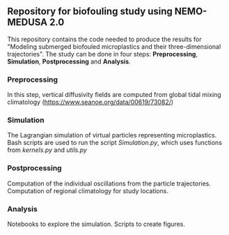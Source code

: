 ## Repository for biofouling study using NEMO-MEDUSA 2.0
This repository contains the code needed to produce the results for "Modeling submerged biofouled microplastics and their three-dimensional trajectories".
The study can be done in four steps: **Preprocessing**, **Simulation**, **Postprocessing** and **Analysis**.

### Preprocessing
In this step, vertical diffusivity fields are computed from global tidal mixing climatology (https://www.seanoe.org/data/00619/73082/)

### Simulation
The Lagrangian simulation of virtual particles representing microplastics. Bash scripts are used to run the script *Simulation.py*, which uses functions from *kernels.py* and *utils.py*

### Postprocessing
Computation of the individual oscillations from the particle trajectories. Computation of regional climatology for study locations.

### Analysis
Notebooks to explore the simulation. Scripts to create figures.
  
